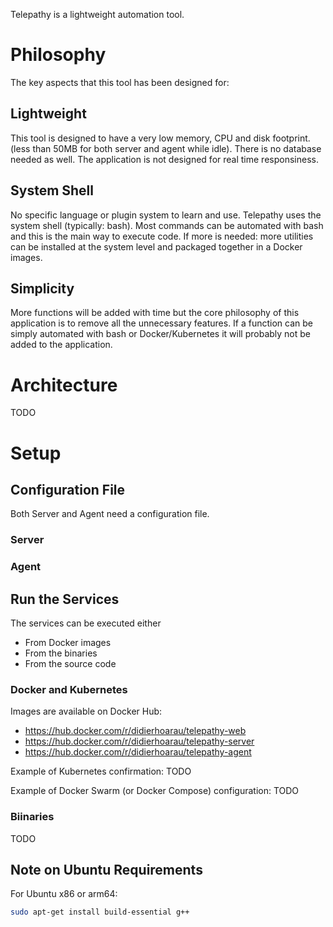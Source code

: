 Telepathy is a lightweight automation tool.

# Philosophy

The key aspects that this tool has been designed for:

## Lightweight

This tool is designed to have a very low memory, CPU and disk footprint. (less than 50MB for both server and agent while idle). There is no database needed as well.
The application is not designed for real time responsiness.

## System Shell

No specific language or plugin system to learn and use. Telepathy uses the system shell (typically: bash). Most commands can be automated with bash and this is the main way to execute code. If more is needed: more utilities can be installed at the system level and packaged together in a Docker images.

## Simplicity

More functions will be added with time but the core philosophy of this application is to remove all the unnecessary features. If a function can be simply automated with bash or Docker/Kubernetes it will probably not be added to the application.

# Architecture

TODO

# Setup

## Configuration File

Both Server and Agent need a configuration file.

### Server

### Agent

## Run the Services

The services can be executed either

- From Docker images
- From the binaries
- From the source code

### Docker and Kubernetes

Images are available on Docker Hub:

- https://hub.docker.com/r/didierhoarau/telepathy-web
- https://hub.docker.com/r/didierhoarau/telepathy-server
- https://hub.docker.com/r/didierhoarau/telepathy-agent

Example of Kubernetes confirmation: TODO

Example of Docker Swarm (or Docker Compose) configuration: TODO

### Biinaries

TODO

## Note on Ubuntu Requirements

For Ubuntu x86 or arm64:

```bash
sudo apt-get install build-essential g++
```
